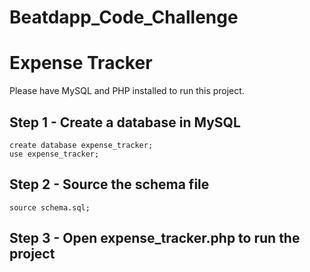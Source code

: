 # Beatdapp_Code_Challenge

# Expense Tracker

Please have MySQL and PHP installed to run this project.

## Step 1 - Create a database in MySQL

```
create database expense_tracker;
use expense_tracker;
```

## Step 2 - Source the schema file

```
source schema.sql;
```

## Step 3 - Open expense_tracker.php to run the project
